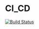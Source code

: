 # CI_CD
[![Build Status](https://travis-ci.com/AlvaroXimenesrj/CI_CD.svg?branch=dev)](https://travis-ci.com/AlvaroXimenesrj/CI_CD)
